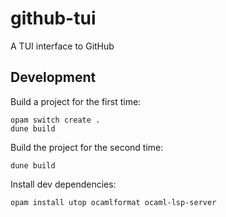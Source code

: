 # github-tui

A TUI interface to GitHub

## Development

Build a project for the first time:

```
opam switch create .
dune build
```

Build the project for the second time:

```
dune build
```

Install dev dependencies:

```
opam install utop ocamlformat ocaml-lsp-server
```

